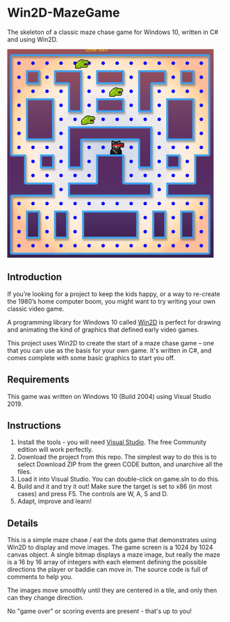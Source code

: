 # Win2D-MazeGame

The skeleton of a classic maze chase game for Windows 10, written in C# and using Win2D.

![](gamegridpic.png)

## Introduction

If you’re looking for a project to keep the kids happy, or a way to re-create the 1980’s home computer boom, you might want to try writing your own classic video game. 

A programming library for Windows 10 called [Win2D](https://github.com/Microsoft/Win2D) is perfect for drawing and animating the kind of graphics that defined early video games. 

This project uses Win2D to create the start of a maze chase game – one that you can use as the basis for your own game.  It's written in C#, and comes complete with some basic graphics to start you off.

## Requirements

This game was written on Windows 10 (Build 2004) using Visual Studio 2019.

## Instructions

1. Install the tools - you will need [Visual Studio](https://visualstudio.microsoft.com/). The free Community edition will work perfectly.
2. Download the project from this repo. The simplest way to do this is to select Download ZIP from the green CODE button, and unarchive all the files.
3. Load it into Visual Studio. You can double-click on game.sln to do this.
4. Build and it and try it out! Make sure the target is set to x86 (in most cases) and press F5. The controls are W, A, S and D.
5. Adapt, improve and learn!

## Details

This is a simple maze chase / eat the dots game that demonstrates using Win2D to display and move images.
The game screen is a 1024 by 1024 canvas object. A single bitmap displays a maze image, but really the maze
is a 16 by 16 array of integers with each element defining the possible directions the player or baddie can 
move in. The source code is full of comments to help you.

The images move smoothly until they are centered in a tile, and only then can they change direction.

No "game over" or scoring events are present - that's up to you!
